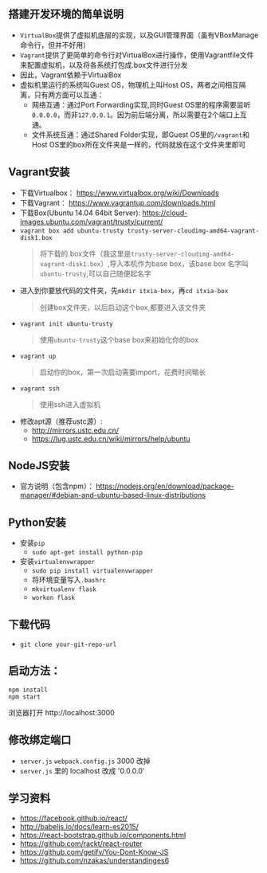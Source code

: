## 搭建开发环境的简单说明

* ``VirtualBox``提供了虚拟机底层的实现，以及GUI管理界面（虽有VBoxManage命令行，但并不好用）
* ``Vagrant``提供了更简单的命令行对VirtualBox进行操作，使用Vagrantfile文件来配置虚拟机，以及将各系统打包成.box文件进行分发
* 因此，Vagrant依赖于VirtualBox
* 虚拟机里运行的系统叫Guest OS，物理机上叫Host OS，两者之间相互隔离，只有两方面可以互通：
  * 网络互通：通过Port Forwarding实现,同时Guest OS里的程序需要监听``0.0.0.0``，而非``127.0.0.1``。因为前后端分离，所以需要在2个端口上互通。
  * 文件系统互通：通过Shared Folder实现，即Guest OS里的``/vagrant``和Host OS里的box所在文件夹是一样的，代码就放在这个文件夹里即可


## Vagrant安装
* 下载Virtualbox： https://www.virtualbox.org/wiki/Downloads
* 下载Vagrant： https://www.vagrantup.com/downloads.html
* 下载Box(Ubuntu 14.04 64bit Server): https://cloud-images.ubuntu.com/vagrant/trusty/current/
* ``vagrant box add ubuntu-trusty trusty-server-cloudimg-amd64-vagrant-disk1.box``
   > 将下载的.box文件（我这里是``trusty-server-cloudimg-amd64-vagrant-disk1.box``）,导入本机作为base box，该base box 名字叫 ``ubuntu-trusty``,可以自己随便起名字
* 进入到你要放代码的文件夹，先``mkdir itxia-box``，再``cd itxia-box``
   > 创建box文件夹，以后启动这个box,都要进入该文件夹
* ``vagrant init ubuntu-trusty``
   > 使用``ubuntu-trusty``这个base box来初始化你的box
* ``vagrant up``
   > 启动你的box，第一次启动需要import，花费时间略长
* ``vagrant ssh``
   > 使用ssh进入虚拟机
* 修改apt源（推荐ustc源）: 
  * http://mirrors.ustc.edu.cn/
  * https://lug.ustc.edu.cn/wiki/mirrors/help/ubuntu

## NodeJS安装

* 官方说明（包含npm）： https://nodejs.org/en/download/package-manager/#debian-and-ubuntu-based-linux-distributions

## Python安装

* 安装``pip``
  * ``sudo apt-get install python-pip``
* 安装``virtualenvwrapper``
  * ``sudo pip install virtualenvwrapper``
  * 将环境变量写入``.bashrc``
  * ``mkvirtualenv flask``
  * ``workon flask``

## 下载代码
* ``git clone your-git-repo-url``


## 启动方法：

```
npm install
npm start
```

浏览器打开 http://localhost:3000

## 修改绑定端口
* ``server.js`` ``webpack.config.js`` 3000 改掉
* ``server.js`` 里的 localhost 改成 '0.0.0.0'

## 学习资料
* https://facebook.github.io/react/
* http://babeljs.io/docs/learn-es2015/
* https://react-bootstrap.github.io/components.html
* https://github.com/rackt/react-router
* https://github.com/getify/You-Dont-Know-JS
* https://github.com/nzakas/understandinges6
